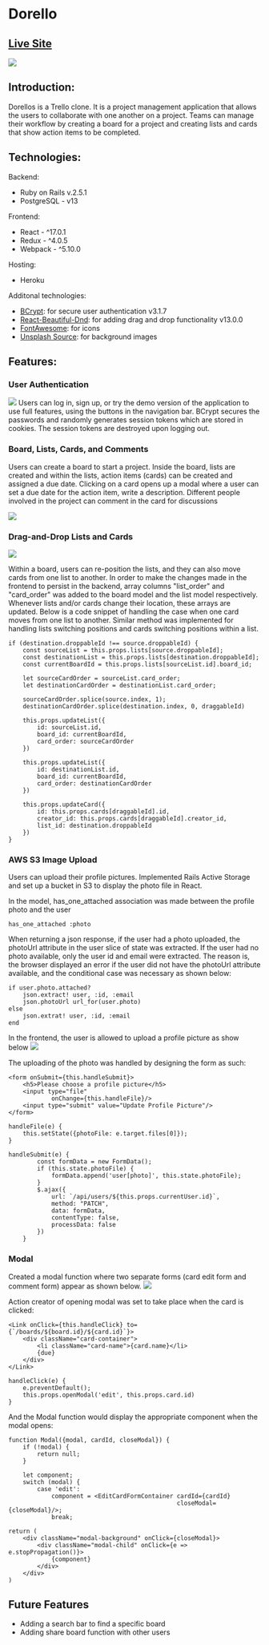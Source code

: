 # Dorello

## [Live Site](https://dorellokp.herokuapp.com/#/)
<img src="./app/assets/images/readme_title.gif">

## Introduction:
Dorellos is a Trello clone. It is a project management application that allows the users to collaborate with one another on a project. Teams can manage their workflow by creating a board for a project and creating lists and cards that show action items to be completed. 

## Technologies:

Backend:
* Ruby on Rails v.2.5.1
* PostgreSQL - v13

Frontend:
* React - ^17.0.1
* Redux - ^4.0.5
* Webpack - ^5.10.0

Hosting:
* Heroku

Additonal technologies:
* [BCrypt](https://github.com/codahale/bcrypt-ruby): for secure user authentication v3.1.7
* [React-Beautiful-Dnd](https://github.com/atlassian/react-beautiful-dnd): for adding drag and drop functionality v13.0.0
* [FontAwesome](https://fontawesome.com/): for icons
* [Unsplash Source](https://source.unsplash.com/): for background images

## Features:

### User Authentication

<img src="./app/assets/images/user_auth.png">
Users can log in, sign up, or try the demo version of the application to use full features, using the buttons in the navigation bar. BCrypt secures the passwords  and randomly generates session tokens which are stored in cookies. The session tokens are destroyed upon logging out. 

### Board, Lists, Cards, and Comments

Users can create a board to start a project. Inside the board, lists are created and within the lists, action items (cards) can be created and assigned a due date. Clicking on a card opens up a modal where a user can set a due date for the action item, write a description. Different people involved in the project can comment in the card for discussions

<img src="./app/assets/images/readme_board_list_card_comment.gif">

### Drag-and-Drop Lists and Cards

<img src="./app/assets/images/readme_dragdrop.gif">

Within a board, users can re-position the lists, and they can also move cards from one list to another. In order to make the changes made in the frontend to persist in the backend, array columns "list_order" and "card_order" was added to the board model and the list model respectively. Whenever lists and/or cards change their location, these arrays are updated. Below is a code snippet of handling the case when one card moves from one list to another. Similar method was implemented for handling lists switching positions and cards switching positions within a list.

```
if (destination.droppableId !== source.droppableId) {
    const sourceList = this.props.lists[source.droppableId];
    const destinationList = this.props.lists[destination.droppableId];
    const currentBoardId = this.props.lists[sourceList.id].board_id;

    let sourceCardOrder = sourceList.card_order;
    let destinationCardOrder = destinationList.card_order;
    
    sourceCardOrder.splice(source.index, 1);
    destinationCardOrder.splice(destination.index, 0, draggableId)

    this.props.updateList({
        id: sourceList.id,
        board_id: currentBoardId,
        card_order: sourceCardOrder
    })

    this.props.updateList({
        id: destinationList.id,
        board_id: currentBoardId,
        card_order: destinationCardOrder
    })

    this.props.updateCard({
        id: this.props.cards[draggableId].id,
        creator_id: this.props.cards[draggableId].creator_id,
        list_id: destination.droppableId
    })
}
```

### AWS S3 Image Upload

Users can upload their profile pictures. Implemented Rails Active Storage and set up a bucket in S3 to display the photo file in React.

In the model, has_one_attached association was made between the profile photo and the user

```
has_one_attached :photo
```

When returning a json response, if the user had a photo uploaded, the photoUrl attribute in the user slice of state was extracted. If the user had no photo available, only the user id and email were extracted. The reason is, the browser displayed an error if the user did not have the photoUrl attribute available, and the conditional case was necessary as shown below:

```
if user.photo.attached?
    json.extract! user, :id, :email
    json.photoUrl url_for(user.photo)
else
    json.extrat! user, :id, :email
end
```

In the frontend, the user is allowed to upload a profile picture as show below
<img src="./app/assets/images/readme_upload_profile.gif">

The uploading of the photo was handled by designing the form as such:
```
<form onSubmit={this.handleSubmit}>
    <h5>Please choose a profile picture</h5>
    <input type="file"
            onChange={this.handleFile}/>
    <input type="submit" value="Update Profile Picture"/>
</form>
```
```
handleFile(e) {
    this.setState({photoFile: e.target.files[0]});
}
```
```
handleSubmit(e) {
        const formData = new FormData();
        if (this.state.photoFile) {
            formData.append('user[photo]', this.state.photoFile);
        }
        $.ajax({
            url: `/api/users/${this.props.currentUser.id}`,
            method: "PATCH",
            data: formData,
            contentType: false,
            processData: false
        })
    }
```
### Modal 
Created a modal function where two separate forms (card edit form and comment form) appear as shown below.
<img src="./app/assets/images/readme_modal.gif">

Action creator of opening modal was set to take place when the card is clicked:
```
<Link onClick={this.handleClick} to={`/boards/${board.id}/${card.id}`}>
    <div className="card-container">
        <li className="card-name">{card.name}</li>
        {due}
    </div>
</Link>
```
```
handleClick(e) {
    e.preventDefault();
    this.props.openModal('edit', this.props.card.id)
}
```
And the Modal function would display the appropriate component when the modal opens:
```
function Modal({modal, cardId, closeModal}) {
    if (!modal) {
        return null;
    }

    let component;
    switch (modal) {
        case 'edit':
            component = <EditCardFormContainer cardId={cardId}
                                               closeModal={closeModal}/>;
            break;
```
```
return (
    <div className="modal-background" onClick={closeModal}>
        <div className="modal-child" onClick={e => e.stopPropagation()}>
            {component}
        </div>
    </div>
)
```

## Future Features
* Adding a search bar to find a specific board
* Adding share board function with other users